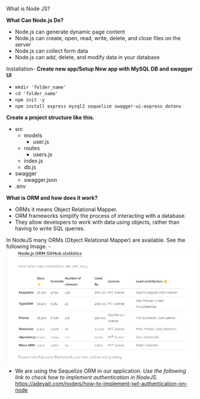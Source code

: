 
What is Node JS?

**What Can Node.js Do?**
 - Node.js can generate dynamic page content
 - Node.js can create, open, read, write, delete, and close files on the server
 - Node.js can collect form data
 - Node.js can add, delete, and modify data in your database

Installation-
**Create new app/Setup New app with MySQL DB and swagger UI**
- ```mkdir 'folder_name'```
- ```cd 'folder_name'```
- ```npm init -y```
- ```npm install express mysql2 sequelize swagger-ui-express dotenv```

**Create a project structure like this.**
- src
  - models
    - user.js
  - routes
    - users.js
  - index.js
  - db.js
- swagger
  - swagger.json
- .env

**What is ORM and how does it work?**
  - ORMs it means Object Relational Mapper.
  - ORM frameworks simplify the process of interacting with a database.
  - They allow developers to work with data using objects, rather than having to write SQL queries.

In NodeJS many ORMs (Object Relational Mapper) are available. See the following Image.
  -![alt text](image.png)
  - We are using the Sequelize ORM in our application.
*Use the following link to check how to implement authentication in NodeJS.*
https://adevait.com/nodejs/how-to-implement-jwt-authentication-on-node
